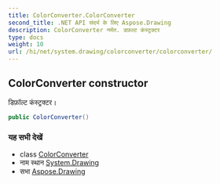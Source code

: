 ```yaml
---
title: ColorConverter.ColorConverter
second_title: .NET API संदर्भ के लिए Aspose.Drawing
description: ColorConverter नर्मत. डफ़ल्ट कंस्ट्रक्टर
type: docs
weight: 10
url: /hi/net/system.drawing/colorconverter/colorconverter/
---
```

## ColorConverter constructor

डिफ़ॉल्ट कंस्ट्रक्टर।

```csharp
public ColorConverter()
```

### यह सभी देखें

* class [ColorConverter](../)
* नाम स्थान [System.Drawing](../../colorconverter/)
* सभा [Aspose.Drawing](../../../)


